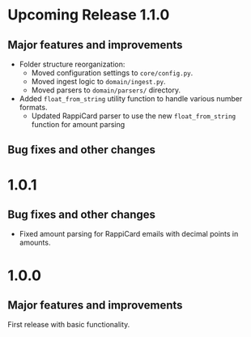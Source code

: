 # Upcoming Release 1.1.0
## Major features and improvements
* Folder structure reorganization:
  * Moved configuration settings to `core/config.py`.
  * Moved ingest logic to `domain/ingest.py`.
  * Moved parsers to `domain/parsers/` directory.
* Added `float_from_string` utility function to handle various number formats.
  * Updated RappiCard parser to use the new `float_from_string` function for amount parsing

## Bug fixes and other changes

# 1.0.1
## Bug fixes and other changes
* Fixed amount parsing for RappiCard emails with decimal points in amounts.

# 1.0.0
## Major features and improvements
First release with basic functionality.

